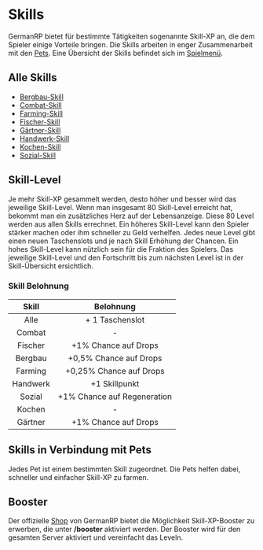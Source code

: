 # Skills 

GermanRP bietet für bestimmte Tätigkeiten sogenannte Skill-XP an, die dem Spieler einige Vorteile bringen. Die Skills arbeiten in enger Zusammenarbeit mit den [Pets](../../pages/pets/allgemein.md).
Eine Übersicht der Skills befindet sich im [Spielmenü](../../pages/allgemein/spielmenü.md).

## Alle Skills

* [Bergbau-Skill](bergbau.md)
* [Combat-Skill](combat.md)
* [Farming-Skill](farming.md)
* [Fischer-Skill](fischer.md)
* [Gärtner-Skill](gärtner.md)
* [Handwerk-Skill](handwerk.md)
* [Kochen-Skill](kochen.md)
* [Sozial-Skill](social.md)

## Skill-Level 

Je mehr Skill-XP gesammelt werden, desto höher und besser wird das jeweilige Skill-Level. Wenn man insgesamt 80 Skill-Level erreicht hat, bekommt man ein zusätzliches Herz auf der Lebensanzeige. Diese 80 Level werden aus allen Skills errechnet.
Ein höheres Skill-Level kann den Spieler stärker machen oder ihm schneller zu Geld verhelfen. Jedes neue Level gibt einen neuen Taschenslots und je nach Skill Erhöhung der Chancen. Ein hohes Skill-Level kann nützlich sein für die Fraktion des Spielers.
Das jeweilige Skill-Level und den Fortschritt bis zum nächsten Level ist in der Skill-Übersicht ersichtlich. 

### Skill Belohnung

| Skill | Belohnung |
|:-:|:-:|
| Alle | + 1 Taschenslot |
| Combat | - |
| Fischer | +1% Chance auf Drops |
| Bergbau | +0,5% Chance auf Drops |
| Farming | +0,25% Chance auf Drops |
| Handwerk | +1 Skillpunkt |
| Sozial | +1% Chance auf Regeneration |
| Kochen | - |
| Gärtner | +1% Chance auf Drops |


## Skills in Verbindung mit Pets 

Jedes Pet ist einem bestimmten Skill zugeordnet. Die Pets helfen dabei, schneller und einfacher Skill-XP zu farmen.

## Booster 

Der offizielle [Shop](https://germanrpeu.tebex.io) von GermanRP bietet die Möglichkeit Skill-XP-Booster zu erwerben, die unter **/booster** aktiviert werden. Der Booster wird für den gesamten Server aktiviert und vereinfacht das Leveln.


